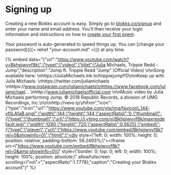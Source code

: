 # Signing up

Creating a new Blokks account is easy. Simply go to [blokks.co/signup](https://blokks.co/signup) and enter your name and email address. You’ll then receive your login information and instructions on how to [create your first event](your-first-event.md).

Your password is auto-generated to speed things up. You can \[change your password\]\({{&lt; relref "your-account.md" &gt;}}\) at any time.

{% embed data="{\"url\":\"https://www.youtube.com/watch?v=Bkhpiwvvf8k\",\"type\":\"video\",\"title\":\"Julia Michaels, Trippie Redd - Jump\",\"description\":\"Jump ft. Trippie Redd “Jump” \(Official Video\) \\n\\nSong available here: \\nhttps://JuliaMichaels.lnk.to/trippiejumpYD\\n\\nKeep up with Julia Michaels: \\nhttps://twitter.com/juliamichaels \\nhttps://www.instagram.com/juliamichaels\\nhttps://www.facebook.com/juliamichael... \\nhttp://www.juliamichaelsofficial.com \\n\\nMusic video by Julia Michaels performing Jump. © 2018 Republic Records, a division of UMG Recordings, Inc.\\n\\n\\nhttp://vevo.ly/yhifxm\",\"icon\":{\"type\":\"icon\",\"url\":\"https://www.youtube.com/yts/img/favicon\_144-vfliLAfaB.png\",\"width\":144,\"height\":144,\"aspectRatio\":1},\"thumbnail\":{\"type\":\"thumbnail\",\"url\":\"https://i.ytimg.com/vi/Bkhpiwvvf8k/maxresdefault.jpg\",\"width\":1280,\"height\":720,\"aspectRatio\":0.5625},\"embed\":{\"type\":\"player\",\"url\":\"https://www.youtube.com/embed/Bkhpiwvvf8k?rel=0&showinfo=0\",\"html\":\"<div style=\\\"left: 0; width: 100%; height: 0; position: relative; padding-bottom: 56.2493%;\\\"><iframe src=\\\"https://www.youtube.com/embed/Bkhpiwvvf8k?rel=0&amp;showinfo=0\\\" style=\\\"border: 0; top: 0; left: 0; width: 100%; height: 100%; position: absolute;\\\" allowfullscreen scrolling=\\\"no\\\"></iframe></div>\",\"aspectRatio\":1.7778},\"caption\":\"Creating your Blokks account\"}" %}

